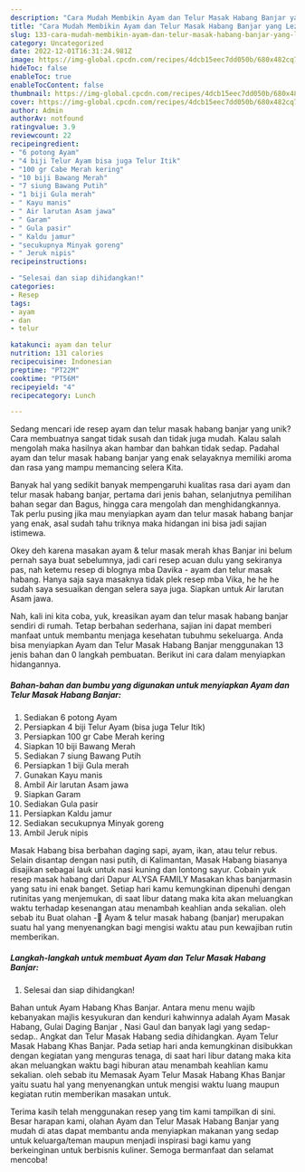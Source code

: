 ```yaml
---
description: "Cara Mudah Membikin Ayam dan Telur Masak Habang Banjar yang Lezat Sekali"
title: "Cara Mudah Membikin Ayam dan Telur Masak Habang Banjar yang Lezat Sekali"
slug: 133-cara-mudah-membikin-ayam-dan-telur-masak-habang-banjar-yang-lezat-sekali
category: Uncategorized
date: 2022-12-01T16:31:24.981Z
image: https://img-global.cpcdn.com/recipes/4dcb15eec7dd050b/680x482cq70/ayam-dan-telur-masak-habang-banjar-foto-resep-utama.jpg
hideToc: false
enableToc: true
enableTocContent: false
thumbnail: https://img-global.cpcdn.com/recipes/4dcb15eec7dd050b/680x482cq70/ayam-dan-telur-masak-habang-banjar-foto-resep-utama.jpg
cover: https://img-global.cpcdn.com/recipes/4dcb15eec7dd050b/680x482cq70/ayam-dan-telur-masak-habang-banjar-foto-resep-utama.jpg
author: Admin
authorAv: notfound
ratingvalue: 3.9
reviewcount: 22
recipeingredient:
- "6 potong Ayam"
- "4 biji Telur Ayam bisa juga Telur Itik"
- "100 gr Cabe Merah kering"
- "10 biji Bawang Merah"
- "7 siung Bawang Putih"
- "1 biji Gula merah"
- " Kayu manis"
- " Air larutan Asam jawa"
- " Garam"
- " Gula pasir"
- " Kaldu jamur"
- "secukupnya Minyak goreng"
- " Jeruk nipis"
recipeinstructions:

- "Selesai dan siap dihidangkan!"
categories:
- Resep
tags:
- ayam
- dan
- telur

katakunci: ayam dan telur 
nutrition: 131 calories
recipecuisine: Indonesian
preptime: "PT22M"
cooktime: "PT56M"
recipeyield: "4"
recipecategory: Lunch

---
```





Sedang mencari ide resep ayam dan telur masak habang banjar yang unik? Cara membuatnya sangat tidak susah dan tidak juga mudah. Kalau salah mengolah maka hasilnya akan hambar dan bahkan tidak sedap. Padahal ayam dan telur masak habang banjar yang enak selayaknya memiliki aroma dan rasa yang mampu memancing selera Kita.





Banyak hal yang sedikit banyak mempengaruhi kualitas rasa dari ayam dan telur masak habang banjar, pertama dari jenis bahan, selanjutnya pemilihan bahan segar dan Bagus, hingga cara mengolah dan menghidangkannya. Tak perlu pusing jika mau menyiapkan ayam dan telur masak habang banjar yang enak,      asal sudah tahu triknya maka hidangan ini bisa jadi sajian istimewa.














Okey deh karena masakan ayam &amp; telur masak merah khas Banjar ini belum pernah saya buat sebelumnya, jadi cari resep acuan dulu yang sekiranya pas, nah ketemu resep di blognya mba Davika - ayam dan telur masak habang. Hanya saja saya masaknya tidak plek resep mba Vika, he he he sudah saya sesuaikan dengan selera saya juga. Siapkan untuk Air larutan Asam jawa.






Nah, kali ini kita coba, yuk, kreasikan ayam dan telur masak habang banjar sendiri di rumah. Tetap berbahan sederhana, sajian ini dapat memberi manfaat untuk membantu menjaga kesehatan tubuhmu sekeluarga. Anda bisa menyiapkan Ayam dan Telur Masak Habang Banjar menggunakan 13 jenis bahan dan 0 langkah pembuatan. Berikut ini cara dalam menyiapkan hidangannya.

<!--inarticleads1-->

##### Bahan-bahan dan bumbu yang digunakan untuk menyiapkan Ayam dan Telur Masak Habang Banjar:

1. Sediakan 6 potong Ayam
1. Persiapkan 4 biji Telur Ayam (bisa juga Telur Itik)
1. Persiapkan 100 gr Cabe Merah kering
1. Siapkan 10 biji Bawang Merah
1. Sediakan 7 siung Bawang Putih
1. Persiapkan 1 biji Gula merah
1. Gunakan  Kayu manis
1. Ambil  Air larutan Asam jawa
1. Siapkan  Garam
1. Sediakan  Gula pasir
1. Persiapkan  Kaldu jamur
1. Sediakan secukupnya Minyak goreng
1. Ambil  Jeruk nipis


Masak Habang bisa berbahan daging sapi, ayam, ikan, atau telur rebus. Selain disantap dengan nasi putih, di Kalimantan, Masak Habang biasanya disajikan sebagai lauk untuk nasi kuning dan lontong sayur. Cobain yuk resep masak habang dari Dapur ALYSA FAMILY Masakan khas banjarmasin yang satu ini enak banget. Setiap hari kamu kemungkinan dipenuhi dengan rutinitas yang menjemukan, di saat libur datang maka kita akan meluangkan waktu terhadap kesenangan atau menambah keahlian anda sekalian. oleh sebab itu Buat olahan -📑 Ayam &amp; telur masak habang (banjar) merupakan suatu hal yang menyenangkan bagi mengisi waktu atau pun kewajiban rutin memberikan. 

<!--inarticleads2-->

##### Langkah-langkah untuk membuat Ayam dan Telur Masak Habang Banjar:


1. Selesai dan siap dihidangkan!

Bahan untuk Ayam Habang Khas Banjar. Antara menu menu wajib kebanyakan majlis kesyukuran dan kenduri kahwinnya adalah Ayam Masak Habang, Gulai Daging Banjar , Nasi Gaul dan banyak lagi yang sedap-sedap.. Angkat dan Telur Masak Habang sedia dihidangkan. Ayam Telur Masak Habang Khas Banjar. Pada setiap hari anda kemungkinan disibukkan dengan kegiatan yang menguras tenaga, di saat hari libur datang maka kita akan meluangkan waktu bagi hiburan atau menambah keahlian kamu sekalian. oleh sebab itu Memasak Ayam Telur Masak Habang Khas Banjar yaitu suatu hal yang menyenangkan untuk mengisi waktu luang maupun kegiatan rutin memberikan masakan untuk. 

Terima kasih telah menggunakan resep yang tim kami tampilkan di sini. Besar harapan kami, olahan Ayam dan Telur Masak Habang Banjar yang mudah di atas dapat membantu anda menyiapkan makanan yang sedap untuk keluarga/teman maupun menjadi inspirasi bagi kamu yang berkeinginan untuk berbisnis kuliner. Semoga bermanfaat dan selamat mencoba!
